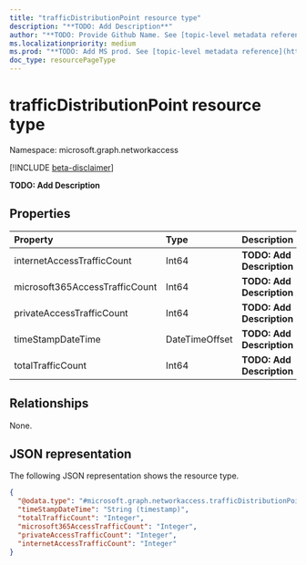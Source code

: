 ```yaml
---
title: "trafficDistributionPoint resource type"
description: "**TODO: Add Description**"
author: "**TODO: Provide Github Name. See [topic-level metadata reference](https://aka.ms/msgo?pagePath=Document-APIs/Guidelines/Metadata)**"
ms.localizationpriority: medium
ms.prod: "**TODO: Add MS prod. See [topic-level metadata reference](https://aka.ms/msgo?pagePath=Document-APIs/Guidelines/Metadata)**"
doc_type: resourcePageType
---
```


# trafficDistributionPoint resource type

Namespace: microsoft.graph.networkaccess

[!INCLUDE [beta-disclaimer](../../includes/beta-disclaimer.md)]

**TODO: Add Description**

## Properties
|Property|Type|Description|
|:---|:---|:---|
|internetAccessTrafficCount|Int64|**TODO: Add Description**|
|microsoft365AccessTrafficCount|Int64|**TODO: Add Description**|
|privateAccessTrafficCount|Int64|**TODO: Add Description**|
|timeStampDateTime|DateTimeOffset|**TODO: Add Description**|
|totalTrafficCount|Int64|**TODO: Add Description**|

## Relationships
None.

## JSON representation
The following JSON representation shows the resource type.
<!-- {
  "blockType": "resource",
  "@odata.type": "microsoft.graph.networkaccess.trafficDistributionPoint"
}
-->
``` json
{
  "@odata.type": "#microsoft.graph.networkaccess.trafficDistributionPoint",
  "timeStampDateTime": "String (timestamp)",
  "totalTrafficCount": "Integer",
  "microsoft365AccessTrafficCount": "Integer",
  "privateAccessTrafficCount": "Integer",
  "internetAccessTrafficCount": "Integer"
}
```

